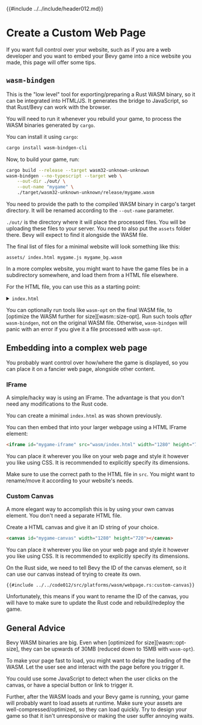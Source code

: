 {{#include ../../include/header012.md}}

# Create a Custom Web Page

If you want full control over your website, such as if you are a web developer
and you want to embed your Bevy game into a nice website you made, this page
will offer some tips.

## `wasm-bindgen`

This is the "low level" tool for exporting/preparing a Rust WASM binary, so
it can be integrated into HTML/JS. It generates the bridge to JavaScript,
so that Rust/Bevy can work with the browser.

You will need to run it whenever you rebuild your game, to process the WASM
binaries generated by `cargo`.

You can install it using `cargo`:

```sh
cargo install wasm-bindgen-cli
```

Now, to build your game, run:

```sh
cargo build --release --target wasm32-unknown-unknown
wasm-bindgen --no-typescript --target web \
    --out-dir ./out/ \
    --out-name "mygame" \
    ./target/wasm32-unknown-unknown/release/mygame.wasm
```

You need to provide the path to the compiled WASM binary in cargo's target directory.
It will be renamed according to the `--out-name` parameter.

`./out/` is the directory where it will place the processed files. You will be
uploading these files to your server. You need to also put the `assets` folder
there. Bevy will expect to find it alongside the WASM file.

The final list of files for a minimal website will look something like this:

```
assets/ index.html mygame.js mygame_bg.wasm
```

In a more complex website, you might want to have the game files be in a
subdirectory somewhere, and load them from a HTML file elsewhere.

For the HTML file, you can use this as a starting point:

<details>
  <summary>
  <code>index.html</code>
  </summary>

```html
<!doctype html>
<html lang="en">

<body style="margin: 0px;">
  <script type="module">
    import init from './mygame.js'

    init().catch((error) => {
      if (!error.message.startsWith("Using exceptions for control flow, don't mind me. This isn't actually an error!")) {
        throw error;
      }
    });
  </script>
</body>

</html>
```

Note: change `mygame.js` above to the actual name of the file outputted by `wasm-bindgen`.
It will match the `--out-name` parameter you provided on the commandline.

This minimal `index.html` will just display the Bevy game, without giving you
much control over the presentation. By default, Bevy will create its own HTML
canvas element to render in.

</details>

You can optionally run tools like `wasm-opt` on the final WASM file, to
[optimize the WASM further for size][wasm::size-opt]. Run such tools *after*
`wasm-bindgen`, not on the original WASM file. Otherwise, `wasm-bindgen` will
panic with an error if you give it a file processed with `wasm-opt`.

## Embedding into a complex web page

You probably want control over how/where the game is displayed, so you can place
it on a fancier web page, alongside other content.

### IFrame

A simple/hacky way is using an IFrame. The advantage is that you don't need any
modifications to the Rust code.

You can create a minimal `index.html` as was shown previously.

You can then embed that into your larger webpage using a HTML IFrame element:

```html
<iframe id="mygame-iframe" src="wasm/index.html" width="1280" height="720"></iframe>
```

You can place it wherever you like on your web page and style it however you
like using CSS. It is recommended to explicitly specify its dimensions.

Make sure to use the correct path to the HTML file in `src`. You might want to
rename/move it according to your website's needs.

### Custom Canvas

A more elegant way to accomplish this is by using your own canvas element. You
don't need a separate HTML file.

Create a HTML canvas and give it an ID string of your choice.

```html
<canvas id="mygame-canvas" width="1280" height="720"></canvas>
```

You can place it wherever you like on your web page and style it however you
like using CSS. It is recommended to explicitly specify its dimensions.

On the Rust side, we need to tell Bevy the ID of the canvas element, so it can
use our canvas instead of trying to create its own.

```rust,no_run,noplayground
{{#include ../../code012/src/platforms/wasm/webpage.rs:custom-canvas}}
```

Unfortunately, this means if you want to rename the ID of the canvas, you will
have to make sure to update the Rust code and rebuild/redeploy the game.

## General Advice

Bevy WASM binaries are big. Even when [optimized for size][wasm::opt-size], they can be
upwards of 30MB (reduced down to 15MB with `wasm-opt`).

To make your page fast to load, you might want to delay the loading of the WASM.
Let the user see and interact with the page before you trigger it.

You could use some JavaScript to detect when the user clicks on the canvas, or
have a special button or link to trigger it.

Further, after the WASM loads and your Bevy game is running, your game will
probably want to load assets at runtime. Make sure your assets are
well-compressed/optimized, so they can load quickly. Try to design your game so
that it isn't unresponsive or making the user suffer annoying waits.
